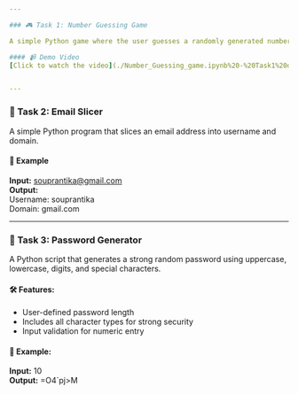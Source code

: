 ```yaml
---

### 🎮 Task 1: Number Guessing Game

A simple Python game where the user guesses a randomly generated number.

#### 📹 Demo Video
[Click to watch the video](./Number_Guessing_game.ipynb%20-%20Task1%20demo.mp4)


---
```


### 📧 Task 2: Email Slicer

A simple Python program that slices an email address into username and domain.

#### 📄 Example
**Input:** souprantika@gmail.com  
**Output:**  
Username: souprantika  
Domain: gmail.com

 ---

### 🔐 Task 3: Password Generator

A Python script that generates a strong random password using uppercase, lowercase, digits, and special characters.

#### 🛠 Features:
- User-defined password length
- Includes all character types for strong security
- Input validation for numeric entry

#### 📄 Example:
**Input:** 10  
**Output:** =O4`pj>M
